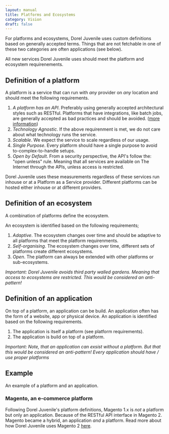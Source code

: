 ```yaml
---
layout: manual
title: Platforms and Ecosystems
category: Vision
draft: false
---
```


For platforms and ecosystems, Dorel Juvenile uses custom definitions based on generally accepted terms. Things that are not fetchable in one of these two categories are often applications (see below).

All new services Dorel Juvenile uses should meet the platform and ecosystem requirenements.

## Definition of a platform

A platform is a service that can run with _any_ provider on _any_ location and should meet the following requirements.

1. *A platform has an API*. Preferably using generally accepted architectural styles such as RESTful. Platforms that have integrations, like batch jobs, are generally accepted as bad practices and should be avoided. ([more information](/service-manual/making-services/how-to-design-RESTful-APIs.html))
2. *Technology Agnostic*. If the above requirenment is met, we do not care about what technology runs the service.
3. *Scalable*. We expect the service to scale regardless of our usage.
4. *Single Purpose*. Every platform should have a single purpose to avoid to-complex-to-handle setups.
5. *Open by Default*. From a security perspective, the API's follow the: "open unless" rule. Meaning that all services are available on The Internet through the APIs, unless access is restricted.

Dorel Juvenile uses these measurements regardless of these services run inhouse or at a Platform as a Service provider. Different platforms can be hosted either inhouse or at different providers.

## Definition of an ecosystem

A combination of platforms define the ecosystem.

An ecosystem is identified based on the following requirements;

1. *Adaptive*. The ecosystem changes over time and should be adaptive to all platforms that meet the platform requirenments.
2. *Self-organising*. The ecosystem changes over time, different sets of platforms create different ecosystems.
3. *Open*. The platform can always be extended with other platforms or sub-ecosystems.

_Important: Dorel Juvenile avoids third party walled gardens. Meaning that access to ecosystems are restricted. This would be considered an anti-pattern!_

## Definition of an application

On top of a platform, an application can be build. An application often has the form of a website, app or physical device. An application is identified based on the following requirements.

1. The application is itself a platform (see platform requirements).
2. The application is build on top of a platform.

_Important: Note, that an application can exsist without a platform. But that this would be considered an anti-pattern! Every application should have / use proper platforms_

## Example

An example of a platform and an application.

### Magento, an e-commerce platform

Following Dorel Juvenile's platform definitions, Magento 1.x is _not_ a platform but only an application. Because of the RESTful API interface in Magento 2. Magento became a hybrid, an application _and_ a platform. Read more about how Dorel Juvenile uses Magento 2 [here](./use-technology/container-architecture.html).
